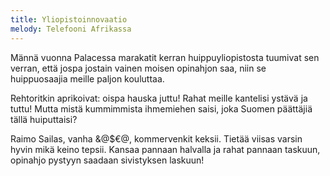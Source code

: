```yaml
---
title: Yliopistoinnovaatio
melody: Telefooni Afrikassa
---
```

Männä vuonna Palacessa marakatit kerran
huippuyliopistosta tuumivat sen verran,
että jospa jostain vainen moisen opinahjon saa,
niin se huippuosaajia meille paljon kouluttaa.

Rehtoritkin aprikoivat: oispa hauska juttu!
Rahat meille kantelisi ystävä ja tuttu!
Mutta mistä kummimmista ihmemiehen saisi,
joka Suomen päättäjiä tällä huiputtaisi?

Raimo Sailas, vanha &@$€@, kommervenkit keksii.
Tietää viisas varsin hyvin mikä keino tepsii.
Kansaa pannaan halvalla ja rahat pannaan taskuun,
opinahjo pystyyn saadaan sivistyksen laskuun!
